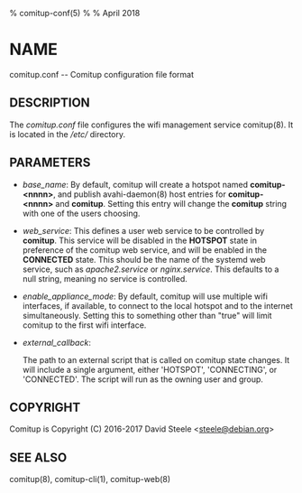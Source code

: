 % comitup-conf(5)
%
% April 2018

# NAME

comitup.conf -- Comitup configuration file format

## DESCRIPTION

The _comitup.conf_ file configures the wifi management service comitup(8).
It is located in the _/etc/_ directory.

## PARAMETERS

  * _base_name_:
    By default, comitup will create a hotspot named **comitup-&lt;nnnn&gt;**, and publish
    avahi-daemon(8) host entries for **comitup-&lt;nnnn&gt;** and **comitup**. Setting this
    entry will change the **comitup** string with one of the users choosing.

  * _web_service_:
    This defines a user web service to be controlled by **comitup**. This service will be
    disabled in the **HOTSPOT** state in preference of the comitup web service, and will be
    enabled in the **CONNECTED** state. This should be the name of the systemd web service,
    such as _apache2.service_ or _nginx.service_. This defaults to a null string,
    meaning no service is controlled.

  * _enable_appliance_mode_:
    By default, comitup will use multiple wifi interfaces, if available, to connect to the
    local hotspot and to the internet simultaneously. Setting this to something other than
    "true" will limit comitup to the first wifi interface.

  * _external_callback_:

    The path to an external script that is called on comitup state changes. It will include
    a single argument, either 'HOTSPOT', 'CONNECTING', or 'CONNECTED'. The script will run
    as the owning user and group.

## COPYRIGHT

Comitup is Copyright (C) 2016-2017 David Steele &lt;steele@debian.org&gt;

## SEE ALSO

comitup(8), comitup-cli(1), comitup-web(8)

